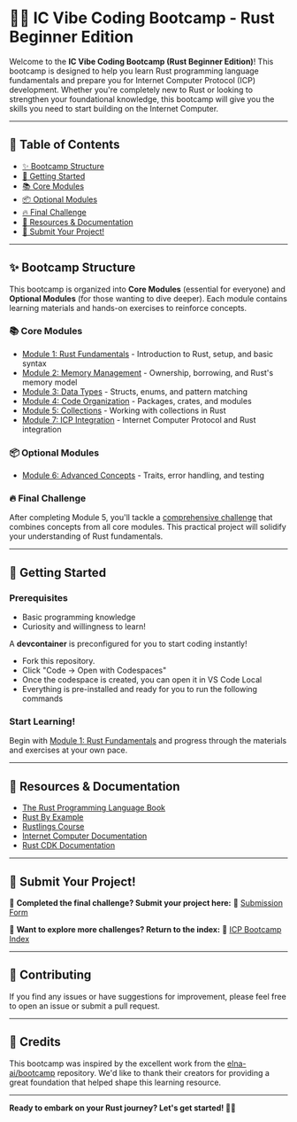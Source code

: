 # 🦀🔥 IC Vibe Coding Bootcamp - Rust Beginner Edition

Welcome to the **IC Vibe Coding Bootcamp (Rust Beginner Edition)**! This bootcamp is designed to help you learn Rust programming language fundamentals and prepare you for Internet Computer Protocol (ICP) development. Whether you're completely new to Rust or looking to strengthen your foundational knowledge, this bootcamp will give you the skills you need to start building on the Internet Computer.

---

## 📜 Table of Contents

- [✨ Bootcamp Structure](#-bootcamp-structure)
- [🚀 Getting Started](#-getting-started)
- [📚 Core Modules](#-core-modules)
- [📦 Optional Modules](#-optional-modules)
- [🔥 Final Challenge](#-final-challenge)
- [🧰 Resources & Documentation](#-resources--documentation)
- [📩 Submit Your Project!](#-submit-your-project)

---

## ✨ Bootcamp Structure

This bootcamp is organized into **Core Modules** (essential for everyone) and **Optional Modules** (for those wanting to dive deeper). Each module contains learning materials and hands-on exercises to reinforce concepts.

### 📚 Core Modules

- [Module 1: Rust Fundamentals](./modules/module1-fundamentals/README.md) - Introduction to Rust, setup, and basic syntax
- [Module 2: Memory Management](./modules/module2-memory-management/README.md) - Ownership, borrowing, and Rust's memory model
- [Module 3: Data Types](./modules/module3-data-types/README.md) - Structs, enums, and pattern matching
- [Module 4: Code Organization](./modules/module4-code-organization/README.md) - Packages, crates, and modules
- [Module 5: Collections](./modules/module5-collections/README.md) - Working with collections in Rust
- [Module 7: ICP Integration](./modules/module7-icp-integration/README.md) - Internet Computer Protocol and Rust integration

### 📦 Optional Modules

- [Module 6: Advanced Concepts](./modules/module6-advanced-concepts/README.md) - Traits, error handling, and testing

### 🔥 Final Challenge

After completing Module 5, you'll tackle a [comprehensive challenge](./modules/module5-collections/exercises/final_challenge/README.md) that combines concepts from all core modules. This practical project will solidify your understanding of Rust fundamentals.

---

## 🚀 Getting Started

### Prerequisites

- Basic programming knowledge
- Curiosity and willingness to learn!

A **devcontainer** is preconfigured for you to start coding instantly!

- Fork this repository.
- Click "Code → Open with Codespaces"
- Once the codespace is created, you can open it in VS Code Local
- Everything is pre-installed and ready for you to run the following commands

### Start Learning!

Begin with [Module 1: Rust Fundamentals](./modules/module1-fundamentals/README.md) and progress through the materials and exercises at your own pace.

---

## 🧰 Resources & Documentation

- [The Rust Programming Language Book](https://doc.rust-lang.org/book/)
- [Rust By Example](https://doc.rust-lang.org/rust-by-example/)
- [Rustlings Course](https://github.com/rust-lang/rustlings/)
- [Internet Computer Documentation](https://internetcomputer.org/docs/)
- [Rust CDK Documentation](https://internetcomputer.org/docs/current/developer-docs/build/cdks/rust-cdk/)

---

## 📩 Submit Your Project!

🎯 **Completed the final challenge? Submit your project here:**
📢 [Submission Form](https://github.com/pt-icp-hub/ICP-Bootcamp-Vibe-Coding-Index/issues/new?assignees=&labels=submission&template=submission.md&title=Rust+Beginner+Bootcamp+Submission)

📌 **Want to explore more challenges? Return to the index:**
🔗 [ICP Bootcamp Index](https://github.com/pt-icp-hub/ICP-Bootcamp-Vibe-Coding-Index)

---

## 🤝 Contributing

If you find any issues or have suggestions for improvement, please feel free to open an issue or submit a pull request.

---

## 🙏 Credits

This bootcamp was inspired by the excellent work from the [elna-ai/bootcamp](https://github.com/elna-ai/bootcamp) repository. We'd like to thank their creators for providing a great foundation that helped shape this learning resource.

---

**Ready to embark on your Rust journey? Let's get started! 🚀🦀**
